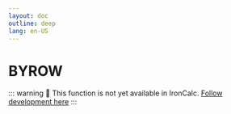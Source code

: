 ```yaml
---
layout: doc
outline: deep
lang: en-US
---
```


# BYROW

::: warning
🚧 This function is not yet available in IronCalc.
[Follow development here](https://github.com/ironcalc/IronCalc/labels/Functions)
:::